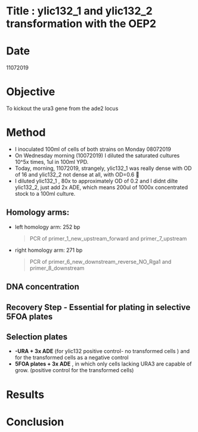 # Title : ylic132_1 and ylic132_2  transformation with the OEP2

# Date
11072019

# Objective
To kickout the ura3 gene from the ade2 locus

# Method
- I inoculated 100ml of cells of both strains on Monday 08072019
- On Wednesday morning (10072019) I diluted the saturated cultures 10^5x times, 1ul in 100ml YPD.
- Today, morning, 11072019, strangely, ylic132_1 was really dense with OD of 16 and ylic132_2 not dense at all, with OD=0.6 🤔
- I diluted ylic132_1 , 80x to approximately OD of 0.2 and I didnt dilte ylic132_2, just add 2x ADE, which means 200ul of 1000x concentrated stock to a 100ml culture.
## Homology arms:
* left homology arm: 252 bp
  > PCR of primer_1_new_upstream_forward and primer_7_upstream
* right homology arm: 271 bp
  > PCR of primer_6_new_downstream_reverse_NO_Rga1 and primer_8_downstream

## DNA concentration

## Recovery Step - Essential for plating in selective 5FOA plates

## Selection plates
- **-URA + 3x ADE** (for ylic132 positive control- no transformed cells ) and for the transformed cells as a negative control
- **5FOA plates + 3x ADE** , in which only cells lacking URA3 are capable of grow. (positive control for the transformed cells)


# Results

# Conclusion
